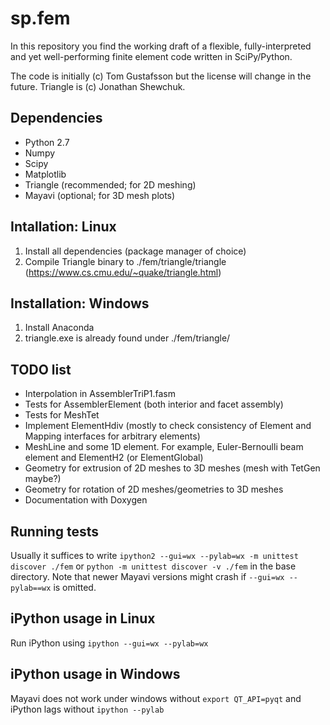 # sp.fem

In this repository you find the working draft of a flexible, fully-interpreted and yet well-performing finite element code written in SciPy/Python.

The code is initially (c) Tom Gustafsson but the license will change in the future. Triangle is (c) Jonathan Shewchuk.

## Dependencies

* Python 2.7
* Numpy
* Scipy
* Matplotlib
* Triangle (recommended; for 2D meshing)
* Mayavi (optional; for 3D mesh plots)

## Intallation: Linux

1. Install all dependencies (package manager of choice)
2. Compile Triangle binary to ./fem/triangle/triangle (https://www.cs.cmu.edu/~quake/triangle.html)

## Installation: Windows 

1. Install Anaconda
3. triangle.exe is already found under ./fem/triangle/

## TODO list

* Interpolation in AssemblerTriP1.fasm
* Tests for AssemblerElement (both interior and facet assembly)
* Tests for MeshTet
* Implement ElementHdiv (mostly to check consistency of Element and Mapping interfaces for arbitrary elements)
* MeshLine and some 1D element. For example, Euler-Bernoulli beam element and ElementH2 (or ElementGlobal)
* Geometry for extrusion of 2D meshes to 3D meshes (mesh with TetGen maybe?)
* Geometry for rotation of 2D meshes/geometries to 3D meshes
* Documentation with Doxygen

## Running tests

Usually it suffices to write
```ipython2 --gui=wx --pylab=wx -m unittest discover ./fem```
or
```python -m unittest discover -v ./fem```
in the base directory. Note that newer Mayavi versions might crash if ```--gui=wx --pylab==wx``` is omitted.

## iPython usage in Linux
Run iPython using
```ipython --gui=wx --pylab=wx```

## iPython usage in Windows
Mayavi does not work under windows without
```export QT_API=pyqt```
and iPython lags without
```ipython --pylab```
